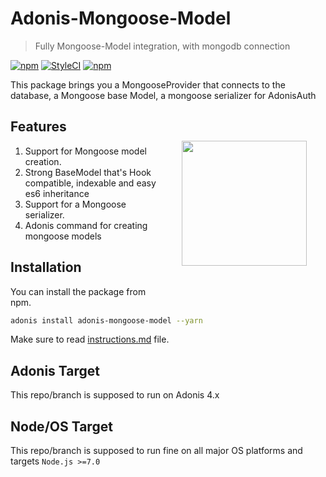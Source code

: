 # Adonis-Mongoose-Model
> Fully Mongoose-Model integration, with mongodb connection

[![npm](https://img.shields.io/npm/v/adonis-mongoose-model.svg?style=flat-square)](https://www.npmjs.com/package/adonis-mongoose-model)
[![StyleCI](https://styleci.io/repos/114804179/shield?branch=dev)](https://styleci.io/repos/114804179)
[![npm](https://img.shields.io/npm/dm/adonis-mongoose-model.svg?style=flat-square)](https://www.npmjs.com/package/adonis-mongoose-model)

This package brings you a MongooseProvider that connects to the database, a Mongoose base Model, a mongoose serializer for AdonisAuth

<img src="http://res.cloudinary.com/adonisjs/image/upload/q_100/v1497112678/adonis-purple_pzkmzt.svg" width="200px" align="right" hspace="30px" vspace="50px">

## Features

1. Support for Mongoose model creation.
2. Strong BaseModel that's Hook compatible, indexable and easy es6 inheritance
3. Support for a Mongoose serializer.
4. Adonis command for creating mongoose models

## Installation
You can install the package from npm.
```bash
adonis install adonis-mongoose-model --yarn
```

Make sure to read [instructions.md](instructions.md) file.

## Adonis Target

This repo/branch is supposed to run on Adonis 4.x

## Node/OS Target

This repo/branch is supposed to run fine on all major OS platforms and targets `Node.js >=7.0`

